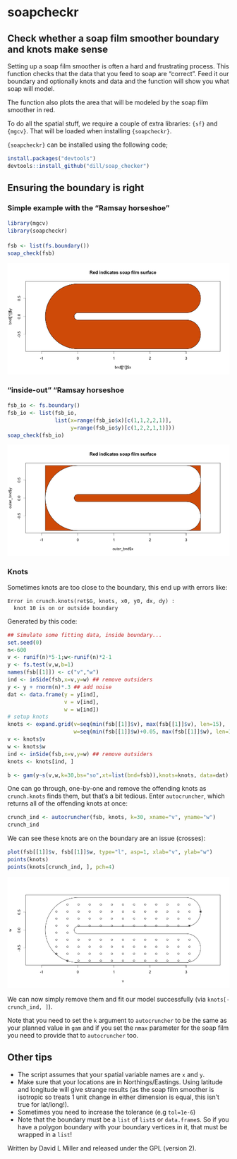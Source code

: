# soapcheckr

## Check whether a soap film smoother boundary and knots make sense

Setting up a soap film smoother is often a hard and frustrating process.
This function checks that the data that you feed to soap are “correct”.
Feed it our boundary and optionally knots and data and the function will
show you what soap will model.

The function also plots the area that will be modeled by the soap film
smoother in red.

To do all the spatial stuff, we require a couple of extra libraries:
`{sf}` and `{mgcv}`. That will be loaded when installing `{soapcheckr}`.

`{soapcheckr}` can be installed using the following code;

``` r
install.packages("devtools")
devtools::install_github("dill/soap_checker")
```

## Ensuring the boundary is right

### Simple example with the “Ramsay horseshoe”

``` r
library(mgcv)
library(soapcheckr)

fsb <- list(fs.boundary())
soap_check(fsb)
```

![](./man/figures/ramsay-1.png)

### “inside-out” “Ramsay horseshoe

``` r
fsb_io <- fs.boundary()
fsb_io <- list(fsb_io,
               list(x=range(fsb_io$x)[c(1,1,2,2,1)],
                    y=range(fsb_io$y)[c(1,2,2,1,1)]))
soap_check(fsb_io)
```

![](./man/figures/ramsay-inverse-1.png)

### Knots

Sometimes knots are too close to the boundary, this end up with errors
like:

    Error in crunch.knots(ret$G, knots, x0, y0, dx, dy) :
      knot 10 is on or outside boundary

Generated by this code:

``` r
## Simulate some fitting data, inside boundary...
set.seed(0)
n<-600
v <- runif(n)*5-1;w<-runif(n)*2-1
y <- fs.test(v,w,b=1)
names(fsb[[1]]) <- c("v","w")
ind <- inSide(fsb,x=v,y=w) ## remove outsiders
y <- y + rnorm(n)*.3 ## add noise
dat <- data.frame(y = y[ind],
                  v = v[ind],
                  w = w[ind])
# setup knots
knots <- expand.grid(v=seq(min(fsb[[1]]$v), max(fsb[[1]]$v), len=15),
                     w=seq(min(fsb[[1]]$w)+0.05, max(fsb[[1]]$w), len=10))
v <- knots$v
w <- knots$w
ind <- inSide(fsb,x=v,y=w) ## remove outsiders
knots <- knots[ind, ]
```

``` r
b <- gam(y~s(v,w,k=30,bs="so",xt=list(bnd=fsb)),knots=knots, data=dat)
```

One can go through, one-by-one and remove the offending knots as
`crunch.knots` finds them, but that’s a bit tedious. Enter
`autocruncher`, which returns all of the offending knots at once:

``` r
crunch_ind <- autocruncher(fsb, knots, k=30, xname="v", yname="w")
crunch_ind
```

We can see these knots are on the boundary are an issue (crosses):

``` r
plot(fsb[[1]]$v, fsb[[1]]$w, type="l", asp=1, xlab="v", ylab="w")
points(knots)
points(knots[crunch_ind, ], pch=4)
```

![](./man/figures/plot-crunch-1.png)

We can now simply remove them and fit our model successfully (via
`knots[-crunch_ind, ]`).

Note that you need to set the `k` argument to `autocruncher` to be the
same as your planned value in `gam` and if you set the `nmax` parameter
for the soap film you need to provide that to `autocruncher` too.

## Other tips

- The script assumes that your spatial variable names are `x` and `y`.
- Make sure that your locations are in Northings/Eastings. Using
  latitude and longitude will give strange results (as the soap film
  smoother is isotropic so treats 1 unit change in either dimension is
  equal, this isn’t true for lat/long!).
- Sometimes you need to increase the tolerance (e.g `tol=1e-6`)
- Note that the boundary must be a `list` of `list`s or `data.frame`s.
  So if you have a polygon boundary with your boundary vertices in it,
  that must be wrapped in a `list`!

Written by David L Miller and released under the GPL (version 2).
